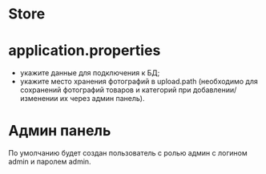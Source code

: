 # Store
# application.properties 
  - укажите данные для подключения к БД;  
  - укажите место хранения фотографий в upload.path (необходимо для сохранений фотографий товаров и категорий при добавлении/изменении их через админ панель).
# Админ панель
По умолчанию будет создан пользователь с ролью админ с логином admin и паролем admin.
